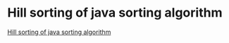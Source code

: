# Hill sorting of java sorting algorithm
[Hill sorting of java sorting algorithm](https://aiwithcloud.com/2022/09/15/hill_sorting_of_java_sorting_algorithm/)